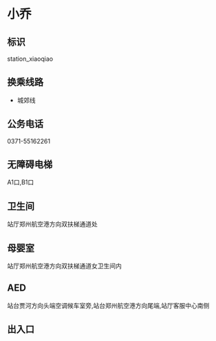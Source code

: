 # 小乔

## 标识

station_xiaoqiao

## 换乘线路

- 城郊线

## 公务电话

0371-55162261

## 无障碍电梯

A1口,B1口

## 卫生间

站厅郑州航空港方向双扶梯通道处

## 母婴室

站厅郑州航空港方向双扶梯通道女卫生间内

## AED

站台贾河方向头端空调候车室旁,站台郑州航空港方向尾端,站厅客服中心南侧

## 出入口


